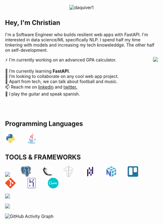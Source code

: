 <p align="center"> <img src="https://komarev.com/ghpvc/?username=daquiver1&label=Profile%20views&color=0e75b6&style=flat" alt="daquiver1" /> </p>

## Hey, I'm Christian   
I'm a Software Engineer who builds resilient web apps with FastAPI. I'm interested in data science/ML specifically NLP. I spend half my time tinkering with models and increasing my tech knoweleddge. The other half on self-development. 

<a href="https://github.com/daquiver1">
  <img align="right" src="https://github-readme-stats.vercel.app/api/top-langs/?username=daquiver1&layout=compact&theme=dracula&count_private=true&langs_count=10" />
</a>

⚡ I'm currently working on an advanced GPA calculator.

🔭 I’m currently learning **FastAPI**.  
👯 I’m looking to collaborate on any cool web app project.    
💬 Apart from tech, we can talk about football and music.  
📫 Reach me on [linkedin](https://www.linkedin.com/in/daquiver/) and [twitter.](https://twitter.com/daquiver1)   
🎉 I play the guitar and speak spanish. 

<br />
<br />


## Programming Languages

<img src="https://github.com/devicons/devicon/blob/master/icons/python/python-original.svg" width="35px">&nbsp;&nbsp;&nbsp;&nbsp;&nbsp;&nbsp;&nbsp;&nbsp;
<img src="https://github.com/devicons/devicon/blob/master/icons/java/java-original.svg" width="35px">&nbsp;&nbsp;&nbsp;&nbsp;&nbsp;&nbsp;&nbsp;&nbsp;
<br/>

## TOOLS & FRAMEWORKS
<img src="https://fastapi.tiangolo.com/img/logo-margin/logo-teal.png" width="35px">&nbsp;&nbsp;&nbsp;&nbsp;&nbsp;&nbsp;&nbsp;&nbsp;
<img src="https://github.com/devicons/devicon/blob/master/icons/postgresql/postgresql-original.svg" width="35px">&nbsp;&nbsp;&nbsp;&nbsp;&nbsp;&nbsp;&nbsp;&nbsp;
<img src="https://github.com/devicons/devicon/blob/master/icons/flask/flask-original.svg" width="35px">&nbsp;&nbsp;&nbsp;&nbsp;&nbsp;&nbsp;&nbsp;&nbsp;
<img src="https://github.com/devicons/devicon/blob/master/icons/tensorflow/tensorflow-line.svg" width="35px">&nbsp;&nbsp;&nbsp;&nbsp;&nbsp;&nbsp;&nbsp;&nbsp;
<img src="https://github.com/devicons/devicon/blob/master/icons/pandas/pandas-original.svg" width="35px">&nbsp;&nbsp;&nbsp;&nbsp;&nbsp;&nbsp;&nbsp;&nbsp;
<img src="https://github.com/devicons/devicon/blob/master/icons/numpy/numpy-original.svg" width="35px">&nbsp;&nbsp;&nbsp;&nbsp;&nbsp;&nbsp;&nbsp;&nbsp;
<img src="https://github.com/devicons/devicon/blob/master/icons/trello/trello-plain.svg" width="35px">&nbsp;&nbsp;&nbsp;&nbsp;&nbsp;&nbsp;&nbsp;&nbsp;
<img src="https://github.com/devicons/devicon/blob/master/icons/git/git-original.svg" width="35px">&nbsp;&nbsp;&nbsp;&nbsp;&nbsp;&nbsp;&nbsp;&nbsp;
<img src="https://github.com/devicons/devicon/blob/master/icons/heroku/heroku-original.svg" width="35px">&nbsp;&nbsp;&nbsp;&nbsp;&nbsp;&nbsp;&nbsp;&nbsp;
<img src="https://github.com/devicons/devicon/blob/master/icons/canva/canva-original.svg" width="35px">&nbsp;&nbsp;&nbsp;&nbsp;&nbsp;&nbsp;&nbsp;&nbsp;




![](https://github-readme-streak-stats.herokuapp.com/?user=daquiver1&theme=dracula)

![](https://github-readme-stats.vercel.app/api?username=daquiver1&show_icons=true&include_all_commits=true&theme=dracula&count_private=true)


![GitHub Activity Graph](https://activity-graph.herokuapp.com/graph?username=daquiver1&theme=react-dark)






<!--
**

Here are some ideas to get you started:

- 🔭 I’m currently working on ...
- 🌱 I’m currently learning ...
- 👯 I’m looking to collaborate on ...
- 🤔 I’m looking for help with ...
- 💬 Ask me about ...
- 📫 How to reach me: ...
- 😄 Pronouns: ...
- ⚡ Fun fact: ...

-->

